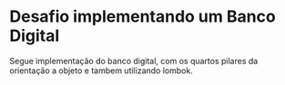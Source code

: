 # Desafio implementando um Banco Digital

Segue implementação do banco digital, com os quartos pilares da orientação a objeto
e tambem utilizando lombok.

